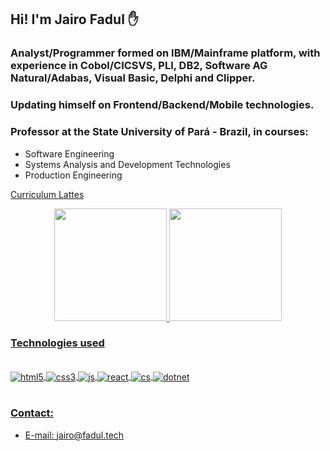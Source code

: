 
## Hi! I'm Jairo Fadul ✋

### Analyst/Programmer formed on IBM/Mainframe platform, with experience in Cobol/CICSVS, PLI, DB2, Software AG Natural/Adabas, Visual Basic, Delphi and Clipper.
### Updating himself on Frontend/Backend/Mobile technologies.
### Professor at the State University of Pará - Brazil, in courses:
* Software Engineering
* Systems Analysis and Development Technologies
* Production Engineering


[Curriculum Lattes](http://lattes.cnpq.br/5482391365956398)




<div align="center">
  <a href="https://github.com/fadultech">
  <img height="180em" src="https://github-readme-stats.vercel.app/api?username=fadultech&show_icons=true&theme=dark&include_all_commits=true&count_private=true"/>
  <img height="180em" src="https://github-readme-stats.vercel.app/api/top-langs/?username=fadultech&layout=compact&langs_count=7&theme=dark"/>
</div>

  
### Technologies used
  
  <div style="display: inline_block"><br/>
    <img align="center" alt="html5" src="https://img.shields.io/badge/HTML5-E34F26?style=for-the-badge&logo=html5&logoColor=white" />
    <img align="center" alt="css3" src="https://img.shields.io/badge/CSS3-1572B6?style=for-the-badge&logo=css3&logoColor=white" />
    <img align="center" alt="js" src="https://img.shields.io/badge/JavaScript-F7DF1E?style=for-the-badge&logo=javascript&logoColor=black" />
    <img align="center" alt="react" src="https://img.shields.io/badge/React-20232A?style=for-the-badge&logo=react&logoColor=61DAFB" />
    <img align="center" alt="cs" src="https://img.shields.io/badge/C%23-239120?style=for-the-badge&logo=c-sharp&logoColor=white" />
    <img align="center" alt="dotnet" src="https://img.shields.io/badge/.NET-5C2D91?style=for-the-badge&logo=.net&logoColor=white" />
   <!-- <img align="center" alt="php" src="https://img.shields.io/badge/PHP-777BB4?style=for-the-badge&logo=php&logoColor=white" />
    <img align="center" alt="rn" src="https://img.shields.io/badge/React_Native-20232A?style=for-the-badge&logo=react&logoColor=61DAFB" />  -->
  </div><br/>
  


### Contact:
- [E-mail: jairo@fadul.tech](jairo@fadul.tech)<br/>
